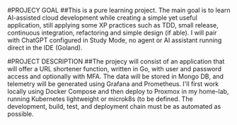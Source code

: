 #PROJECY GOAL
##This is a pure learning project. The main goal is to learn AI-assisted cloud development while creating a simple yet useful application, still applying some XP practices such as TDD, small release, continuous integration, refactoring and simple design (if able). I will pair with ChatGPT configured in  Study Mode, no agent or AI assistant running direct in the IDE (Goland).

#PROJECT DESCRIPTION
##The projecy will consist of an application that will offer a URL shortener function, written in Go, with user and password access and optionally with MFA. The data will be stored in Mongo DB, and telemetry will be generated using Grafana and Prometheus.
I'll first work locally using Docker Compose and then deploy to Proxmox in my home-lab, running Kubernetes lightweight or microk8s (to be defined. The development, build, test, and deployment chain must be as automated as possible.
